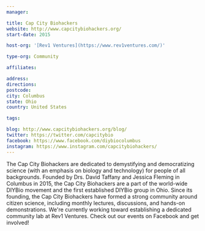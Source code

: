 ```yaml
---
manager:

title: Cap City Biohackers
website: http://www.capcitybiohackers.org/
start-date: 2015

host-org: '[Rev1 Ventures](https://www.rev1ventures.com/)'

type-org: Community

affiliates:

address:
directions:
postcode:
city: Columbus
state: Ohio
country: United States

tags:

blog: http://www.capcitybiohackers.org/blog/
twitter: https://twitter.com/capcitybio
facebook: https://www.facebook.com/diybiocolumbus
instagram: https://www.instagram.com/capcitybiohackers/
---
```


The Cap City Biohackers are dedicated to demystifying and democratizing science (with an emphasis on biology and technology) for people of all backgrounds. Founded by Drs. David Taffany and Jessica Fleming in Columbus in 2015, the Cap City Biohackers are a part of the world-wide DIYBio movement and the first established DIYBio group in Ohio. Since its founding, the Cap City Biohackers have formed a strong community around citizen science, including monthly lectures, discussions, and hands-on demonstrations. We're currently working toward establishing a dedicated community lab at Rev1 Ventures. Check out our events on Facebook and get involved!
